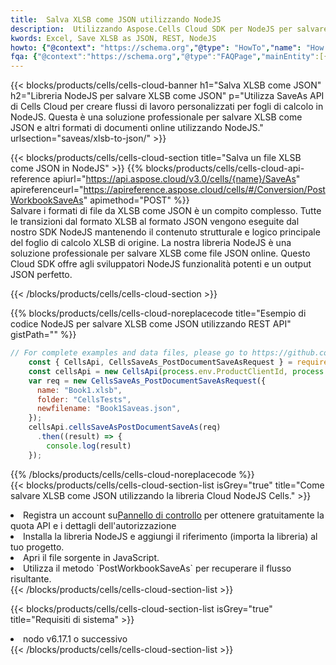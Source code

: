 ```yaml
---
title:  Salva XLSB come JSON utilizzando NodeJS
description:  Utilizzando Aspose.Cells Cloud SDK per NodeJS per salvare il file in formato XLSB come file in formato JSON.
kwords: Excel, Save XLSB as JSON, REST, NodeJS
howto: {"@context": "https://schema.org","@type": "HowTo","name": "How to save XLSB as JSON using the Cells Cloud NodeJS library.","description": "How to save XLSB as JSON using the Cells Cloud NodeJS library.","image": {"@type": "ImageObject"},"url": "/nodejs/saveas/xlsb-to-json/","step": [{ "@type": "HowToStep","name": "How to save XLSB as JSON using the Cells Cloud NodeJS library. step 1", "image": {"@type": "ImageObject",},"url": "/nodejs/saveas/xlsb-to-json/","text": "Register an account at <a href='https://dashboard.aspose.cloud/'>Dashboard</a> to get free API quota & authorization details",},{ "@type": "HowToStep","name": "How to save XLSB as JSON using the Cells Cloud NodeJS library. step 1", "image": {"@type": "ImageObject",},"url": "/nodejs/saveas/xlsb-to-json/","text": "Install NodeJS library and add the reference (import the library) to your project.",},{ "@type": "HowToStep","name": "How to save XLSB as JSON using the Cells Cloud NodeJS library. step 1", "image": {"@type": "ImageObject",},"url": "/nodejs/saveas/xlsb-to-json/","text": "Open the source file in JavaScript.",},{ "@type": "HowToStep","name": "How to save XLSB as JSON using the Cells Cloud NodeJS library. step 1", "image": {"@type": "ImageObject",},"url": "/nodejs/saveas/xlsb-to-json/","text": "Use the `PostWorkbookSaveAs` method to retrieve the resulting stream.",}, ],"supply": {"@type": "HowToSupply","name": "document"},"tool": [{"@type": "HowToTool","name": "Visual Studio, Visual Studio Code, WebStorm"},{"@type": "HowToTool","name": "Aspose Cells"}],"totalTime": "PT6M"}
fqa: {"@context":"https://schema.org","@type":"FAQPage","mainEntity":[{"@type":"Question","name":"Why save file as other formats file in C# using REST API?","acceptedAnswer":{"@type":"Answer","text":"Documents are encoded in many ways, and some files may be incompatible with the software you use. To open and read such files, just save them as appropriate file formats.<br/><ol><li>Install .NET SDK and add the reference (import the library) to your project.</li><li>Open the source file in C# using REST API.</li><li>Call the PostWorkbookSaveAsRequest() method, passing an output filename with required extension.</li><li>Get the result of save as a separate file.</li></ol>"}},{"@type":"Question","name":"What file formats can I save as with your C# library?","acceptedAnswer":{"@type":"Answer","text":"We support a variety of file formats for conversion using .NET library, including XLSX, Excel, xls , PDF, CSV, HTML, Markdown, XML, PNG, JPG, TIFF, Json, TXT and many more."}},{"@type":"Question","name":"What is the maximum allowed file size for conversion using this .NET library?","acceptedAnswer":{"@type":"Answer","text":"There are no file size limits for format conversions using .NET library."}}]}
---
```

{{< blocks/products/cells/cells-cloud-banner h1="Salva XLSB come JSON" h2="Libreria NodeJS per salvare XLSB come JSON" p="Utilizza SaveAs API di Cells Cloud per creare flussi di lavoro personalizzati per fogli di calcolo in NodeJS. Questa è una soluzione professionale per salvare XLSB come JSON e altri formati di documenti online utilizzando NodeJS." urlsection="saveas/xlsb-to-json/" >}}

{{< blocks/products/cells/cells-cloud-section title="Salva un file XLSB come JSON in NodeJS" >}}
{{% blocks/products/cells/cells-cloud-api-reference apiurl="https://api.aspose.cloud/v3.0/cells/{name}/SaveAs" apireferenceurl="https://apireference.aspose.cloud/cells/#/Conversion/PostWorkbookSaveAs" apimethod="POST" %}}
<br/>
Salvare i formati di file da XLSB come JSON è un compito complesso. Tutte le transizioni dal formato XLSB al formato JSON vengono eseguite dal nostro SDK NodeJS mantenendo il contenuto strutturale e logico principale del foglio di calcolo XLSB di origine. La nostra libreria NodeJS è una soluzione professionale per salvare XLSB come file JSON online. Questo Cloud SDK offre agli sviluppatori NodeJS funzionalità potenti e un output JSON perfetto.

{{< /blocks/products/cells/cells-cloud-section >}}

{{% blocks/products/cells/cells-cloud-noreplacecode title="Esempio di codice NodeJS per salvare XLSB come JSON utilizzando REST API" gistPath="" %}}
  
```js
// For complete examples and data files, please go to https://github.com/aspose-cells-cloud/aspose-cells-cloud-node/
    const { CellsApi, CellsSaveAs_PostDocumentSaveAsRequest } = require("asposecellscloud");
    const cellsApi = new CellsApi(process.env.ProductClientId, process.env.ProductClientSecret);
    var req = new CellsSaveAs_PostDocumentSaveAsRequest({
      name: "Book1.xlsb",
      folder: "CellsTests",
      newfilename: "Book1Saveas.json",
    });
    cellsApi.cellsSaveAsPostDocumentSaveAs(req)
      .then((result) => {
        console.log(result)
    });
```
  
{{% /blocks/products/cells/cells-cloud-noreplacecode %}}
<br/>
{{< blocks/products/cells/cells-cloud-section-list isGrey="true" title="Come salvare XLSB come JSON utilizzando la libreria Cloud NodeJS Cells." >}}
<li> Registra un account su<a href="https://dashboard.aspose.cloud/">Pannello di controllo</a> per ottenere gratuitamente la quota API e i dettagli dell'autorizzazione</li>
<li>Installa la libreria NodeJS e aggiungi il riferimento (importa la libreria) al tuo progetto.</li>
<li>Apri il file sorgente in JavaScript.</li>
<li>Utilizza il metodo `PostWorkbookSaveAs` per recuperare il flusso risultante.</li>
{{< /blocks/products/cells/cells-cloud-section-list >}}

{{< blocks/products/cells/cells-cloud-section-list isGrey="true" title="Requisiti di sistema" >}}
<li>nodo v6.17.1 o successivo</li>
{{< /blocks/products/cells/cells-cloud-section-list >}}
